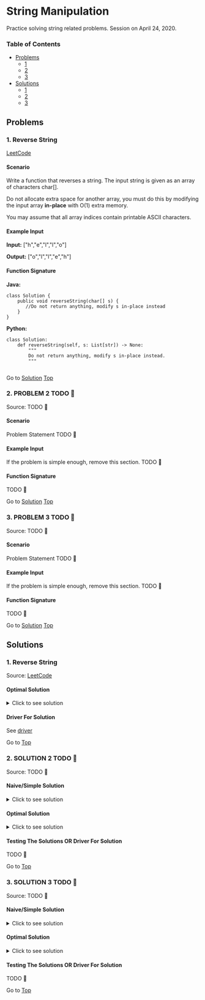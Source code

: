 <!-- Don't remove -->
<a name="top"/>

# String Manipulation

Practice solving string related problems. Session on April 24, 2020.

### Table of Contents

* [Problems](#problems)
  * [1](#p1)
  * [2](#p2)
  * [3](#p3)
* [Solutions](#solutions)
  * [1](#s1)
  * [2](#s2)
  * [3](#s3)

<!-- Don't remove -->
<a name="problems"/>

## Problems

<a name="p1"/>

### 1. Reverse String

[LeetCode](https://leetcode.com/problems/reverse-string/)
#### Scenario

Write a function that reverses a string. The input string is given as an array of characters char[].

Do not allocate extra space for another array, you must do this by modifying the input array **in-place** with O(1) extra memory.

You may assume that all array indices contain printable ASCII characters.

#### Example Input

**Input:** \["h","e","l","l","o"]

**Output:** \["o","l","l","e","h"]

#### Function Signature

**Java:**
```
class Solution {
    public void reverseString(char[] s) {
       //Do not return anything, modify s in-place instead
    }
}

```

**Python:**
```
class Solution:
    def reverseString(self, s: List[str]) -> None:
        """
        Do not return anything, modify s in-place instead.
        """
        
```

<!-- Don't remove -->
Go to [Solution](#s1)   [Top](#top)

<!-- Don't remove -->
<a name="p2"/>

### 2. PROBLEM 2 TODO :bug:

Source: TODO :bug:

#### Scenario

Problem Statement TODO :bug:

#### Example Input

If the problem is simple enough, remove this section. TODO :bug:

#### Function Signature

TODO :bug:

<!-- Don't remove -->
Go to [Solution](#s2)   [Top](#top)

<!-- Don't remove -->
<a name="p3"/>

### 3. PROBLEM 3 TODO :bug:

Source: TODO :bug:

#### Scenario

Problem Statement TODO :bug:

#### Example Input

If the problem is simple enough, remove this section. TODO :bug:

#### Function Signature

TODO :bug:

<!-- Don't remove -->
Go to [Solution](#s3)   [Top](#top)

<!-- Don't remove -->
<a name="solutions"/>

## Solutions

<!-- Don't remove -->
<a name="s1"/>

### 1. Reverse String

Source: [LeetCode](https://leetcode.com/problems/reverse-string/solution/)
 
#### Optimal Solution

<details>
<summary>Click to see solution</summary>
 
**What does in-place mean?**

By definition, an in-place algorithm is an algorithm which transforms input using no auxiliary data structure.
 
**Two Pointers Approach:**

In this approach, two pointers are used to process two array elements at the same time. Usual implementation is to set one pointer in the beginning and one at the end and then to move them until they both meet.

**Algorithm:**

- Set pointer left at index 0, and pointer right at index n - 1, where n is a number of elements in the array.

- While left < right:

   - Swap char[left] and char[right].

   - Move left pointer one step right, and right pointer one step left.

**Java:**
```java
class Solution {
    public void reverseString(char[] s) {
        int left = 0, right = s.length - 1;
        while (left < right) {
            char tmp = s[left];
            s[left++] = s[right];
            s[right--] = tmp;
        }
    }
}

```

**Python:**

```python
class Solution:
    def reverseString(self, s):
        left, right = 0, len(s) - 1
        while left < right:
            s[left], s[right] = s[right], s[left]
            left, right = left + 1, right - 1
```

**Complexity Analysis:**

Time complexity: O(N) to swap N/2 element.

Space complexity: O(1), it's a constant space solution.

</details>
 
#### Driver For Solution

See [driver](./reverse_string/Driver.java)

<!-- Don't remove -->
Go to [Top](#top)

<!-- Don't remove -->
<a name="s2"/>

### 2. SOLUTION 2 TODO :bug:

Source: TODO :bug:

#### Naive/Simple Solution
<!-- Don't remove the tags below -->

<details>
<summary>Click to see solution</summary>
 
TODO :bug:

</details>

#### Optimal Solution

<details>
<summary>Click to see solution</summary>
 
TODO :bug:

</details>

#### Testing The Solutions OR Driver For Solution

TODO :bug:

<!-- Don't remove -->
Go to [Top](#top)

<!-- Don't remove -->
<a name="s3"/>

### 3. SOLUTION 3 TODO :bug:

Source: TODO :bug:

#### Naive/Simple Solution 
<!-- Don't remove the tags below -->

<details>
<summary>Click to see solution</summary>
 
TODO :bug:

</details>

#### Optimal Solution
<details>
<summary>Click to see solution</summary>
 
TODO :bug:

</details>

#### Testing The Solutions OR Driver For Solution

TODO :bug:

<!-- Don't remove -->
Go to [Top](#top)
